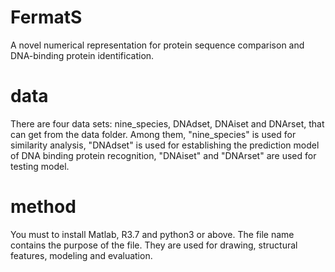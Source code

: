 # FermatS
A novel numerical representation for protein sequence comparison and DNA-binding protein identification.
# data
There are four data sets: nine_species, DNAdset, DNAiset and DNArset, that can get from the data folder. Among them, "nine_species" is used for similarity analysis, "DNAdset" is used for establishing the prediction model of DNA binding protein recognition, "DNAiset" and "DNArset" are used for testing model.
# method
You must to install Matlab, R3.7 and python3 or above. The file name contains the purpose of the file. They are used for drawing, structural features, modeling and evaluation.
